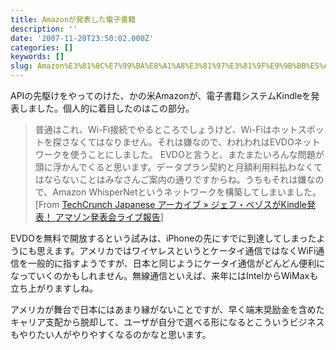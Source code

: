 ```yaml
---
title: Amazonが発表した電子書籍
description: ''
date: '2007-11-20T23:50:02.000Z'
categories: []
keywords: []
slug: Amazon%E3%81%8C%E7%99%BA%E8%A1%A8%E3%81%97%E3%81%9F%E9%9B%BB%E5%AD%90%E6%9B%B8%E7%B1%8D
---
```

APIの先駆けをやってのけた、かの米Amazonが、電子書籍システムKindleを発表しました。個人的に着目したのはこの部分。

> 普通はこれ、Wi-Fi接続でやるところでしょうけど、Wi-Fiはホットスポットを探さなくてはなりません。それは嫌なので、われわれはEVDOネットワークを使うことにしました。 EVDOと言うと、またまたいろんな問題が頭に浮かんでくると思います。データプラン契約と月額利用料払わなくてはならないことはみなさんご案内の通りですからね。うちもそれは嫌なので、Amazon WhisperNetというネットワークを構築してしまいました。 \[From [TechCrunch Japanese アーカイブ » ジェフ・ベゾスがKindle発表！ アマゾン発表会ライブ報告](http://jp.techcrunch.com/archives/liveblogging-the-amazon-kindle-e-reader-show-with-jeff-bezos/)\]

EVDOを無料で開放するという試みは、iPhoneの先にすでに到達してしまったようにも思えます。アメリカではワイヤレスというとケータイ通信ではなくWiFi通信を一般的に指すようですが、日本と同じようにケータイ通信がどんどん便利になっていくのかもしれません。無線通信といえば、来年にはIntelからWiMaxも立ち上がりますしね。

アメリカが舞台で日本にはあまり縁がないことですが、早く端末奨励金を含めたキャリア支配から脱却して、ユーザが自分で選べる形になるとこういうビジネスもやりたい人がやりやすくなるのかなと思います。
